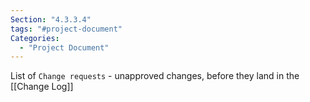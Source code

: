 ```yaml
---
Section: "4.3.3.4"
tags: "#project-document"
Categories:
  - "Project Document"
---
```

List of  `Change requests` - unapproved changes, before they land in the [[Change Log]]
